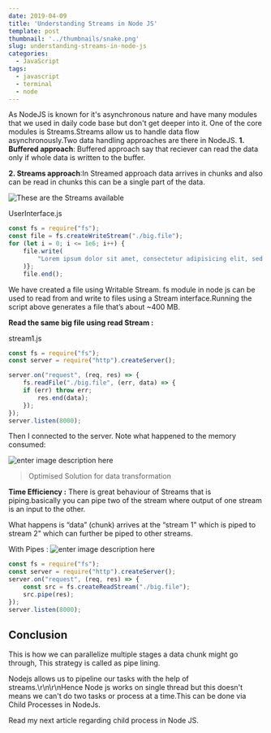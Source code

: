 ```yaml
---
date: 2019-04-09
title: 'Understanding Streams in Node JS'
template: post
thumbnail: '../thumbnails/snake.png'
slug: understanding-streams-in-node-js
categories:
  - JavaScript
tags:
  - javascript
  - terminal
  - node
---
```


As NodeJS is known for it\'s asynchronous nature and have many modules that we used in daily code base but don't get deeper into it.
One of the core modules is Streams.Streams allow us to handle data flow asynchronously.Two data handling approaches are there in NodeJS.
**1. Buffered approach**: Buffered approach say that reciever can read the data only if whole data is written to the buffer.
 
**2. Streams approach**:In Streamed approach data arrives in chunks and also can be read in chunks this can be a  single part of the data.

![These are the  Streams available](https://res.cloudinary.com/dwnvnfejf/image/upload/v1562829945/blog/stream-nodejs/stream-types-300x248.png)


<div class="filename">UserInterface.js</div>

```js
const fs = require("fs");
const file = fs.createWriteStream("./big.file");
for (let i = 0; i <= 1e6; i++) {
	file.write(
	    "Lorem ipsum dolor sit amet, consectetur adipisicing elit, sed do eiusmod tempor incididunt ut labore et dolore magna aliqua. Ut enim ad minim veniam, quis nostrud exercitation ullamco laboris nisi ut aliquip ex ea commodo consequat. Duis aute irure dolor in reprehenderit in voluptate velit esse cillum dolore eu fugiat nulla pariatur. Excepteur sint occaecat cupidatat non proident, sunt in culpa qui officia deserunt mollit anim id est laborum.\n"
	)};
	file.end();
```

We have created a file using Writable Stream. fs module in node js can be used to read from and write to files using a Stream interface.Running the script above generates a file that’s about ~400 MB.

**Read the same big file using read Stream :**

<div class="filename">stream1.js</div>

```js
const fs = require("fs");
const server = require("http").createServer();

server.on("request", (req, res) => {
	fs.readFile("./big.file", (err, data) => {
	if (err) throw err;
		res.end(data);
	});
});
server.listen(8000);
```
Then I connected to the server. Note what happened to the memory consumed:

![enter image description here](https://res.cloudinary.com/dwnvnfejf/image/upload/v1562836283/blog/stream-nodejs/pic3-455x174.png)

> Optimised Solution for data transformation

**Time Efficiency :** There is great behaviour of Streams that is piping.basically you can pipe two of the stream where output of one stream is an input to the other.

What happens is “data” (chunk) arrives at the “stream 1" which is piped to stream 2" which can further be piped to other streams.

With Pipes : 
![enter image description here](https://res.cloudinary.com/dwnvnfejf/image/upload/v1562836462/blog/stream-nodejs/pic4-1024x409.png)

```js
const fs = require("fs");
const server = require("http").createServer();
server.on("request", (req, res) => {
	const src = fs.createReadStream("./big.file");
	src.pipe(res);
});
server.listen(8000);
```

## Conclusion

This is how we can parallelize multiple stages a data chunk might go through,  This strategy is called as pipe lining.

Nodejs allows us to pipeline our tasks with the help of streams.\r\n\r\nHence Node js works on single thread but this doesn\'t means we can\'t do two tasks or process at a time.This can be done via Child Processes in NodeJs.

Read my next article regarding child process in Node JS.